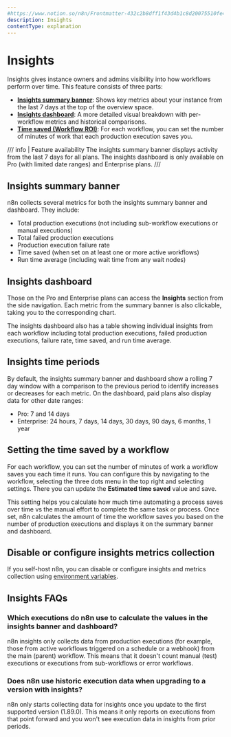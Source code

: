 ```yaml
---
#https://www.notion.so/n8n/Frontmatter-432c2b8dff1f43d4b1c8d20075510fe4
description: Insights
contentType: explanation
---
```


# Insights

Insights gives instance owners and admins visibility into how workflows perform over time. This feature consists of three parts:

- [**Insights summary banner**](#insights-summary-banner): Shows key metrics about your instance from the last 7 days at the top of the overview space.
- [**Insights dashboard**](#insights-dashboard): A more detailed visual breakdown with per-workflow metrics and historical comparisons.
- [**Time saved (Workflow ROI)**](#setting-the-time-saved-by-a-workflow): For each workflow, you can set the number of minutes of work that each production execution saves you.

/// info | Feature availability
The insights summary banner displays activity from the last 7 days for all plans. The insights dashboard is only available on Pro (with limited date ranges) and Enterprise plans. 
///

## Insights summary banner

n8n collects several metrics for both the insights summary banner and dashboard. They include:

- Total production executions (not including sub-workflow executions or manual executions)
- Total failed production executions
- Production execution failure rate
- Time saved (when set on at least one or more active workflows)
- Run time average (including wait time from any wait nodes)

## Insights dashboard

Those on the Pro and Enterprise plans can access the **Insights** section from the side navigation. Each metric from the summary banner is also clickable, taking you to the corresponding chart.

The insights dashboard also has a table showing individual insights from each workflow including total production executions, failed production executions, failure rate, time saved, and run time average. 

## Insights time periods

By default, the insights summary banner and dashboard show a rolling 7 day window with a comparison to the previous period to identify increases or decreases for each metric. On the dashboard, paid plans also display data for other date ranges:

- Pro: 7 and 14 days
- Enterprise: 24 hours, 7 days, 14 days, 30 days, 90 days, 6 months, 1 year

## Setting the time saved by a workflow

For each workflow, you can set the number of minutes of work a workflow saves you each time it runs. You can configure this by navigating to the workflow, selecting the three dots menu in the top right and selecting settings. There you can update the **Estimated time saved** value and save. 

This setting helps you calculate how much time automating a process saves over time vs the manual effort to complete the same task or process. Once set, n8n calculates the amount of time the workflow saves you based on the number of production executions and displays it on the summary banner and dashboard.

## Disable or configure insights metrics collection

If you self-host n8n, you can disable or configure insights and metrics collection using [environment variables](/hosting/configuration/environment-variables.md#insights).

## Insights FAQs
<!-- vale from-microsoft.HeadingPunctuation = NO -->

### Which executions do n8n use to calculate the values in the insights banner and dashboard?

n8n insights only collects data from production executions (for example, those from active workflows triggered on a schedule or a webhook) from the main (parent) workflow. This means that it doesn't count manual (test) executions or executions from sub-workflows or error workflows.

### Does n8n use historic execution data when upgrading to a version with insights?

n8n only starts collecting data for insights once you update to the first supported version (1.89.0). This means it only reports on executions from that point forward and you won't see execution data in insights from prior periods.
